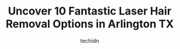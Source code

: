 ---
layout: ampstory
image: https://i0.wp.com/www.depkes.org/wp-content/uploads/2023/06/laser-hair-removal-0-in-arlington-tx-1685828353.jpeg?resize=640,853
author: techidn
featured: false
description: Discover the impressive array of Laser Hair Removal options in Arlington TX, where you can find 10 of the largest Laser Hair Removal establishments in the area. From renowned classics to hid
title: Uncover 10 Fantastic Laser Hair Removal Options in Arlington TX
cover:
   title: Uncover 10 Fantastic Laser Hair Removal Options in Arlington TX
   subtitle: Rickpate
   background: https://www.depkes.org/wp-content/uploads/2023/06/laser-hair-removal-0-in-arlington-tx-1685828353.jpeg

pages: 
 - layout: thirds
   top: <h1>#1 Ideal Image Arlington</h1>
   bottom: "<p>My experience at Ideal Image was wonderful!! I work with Michelle R and the nurse there. They helped me greatly with all my questions. They both had a wonderful attitude,</p>"
   background: https://www.depkes.org/wp-content/uploads/2023/06/laser-hair-removal-1-in-arlington-tx-1685828354.jpeg
   backgroundblur: true
 - layout: thirds
   top: <h1>#2 Daireds Salon & Spa Pangea</h1>
   bottom: "<p>Talk about amazing customer service and professionalism! If you are looking to get your hair done, look no further; Daireds is the place to be! My stylist, Vianey, was</p>"
   background: https://www.depkes.org/wp-content/uploads/2023/06/laser-hair-removal-2-in-arlington-tx-1685828354.png
   cta:
      link: https://www.depkes.org/blog/uncover-10-fantastic-laser-hair-removal-options-in-arlington-tx/
      text: Uncover 10 Fantastic Laser Hair Removal Options in Arlington TX
 - layout: thirds
   top: <h1>#3 European Wax Center</h1>
   bottom: "<p>4001 Arlington Highlands Blvd, Arlington, TX 76018, United States</p>"
   background: https://www.depkes.org/wp-content/uploads/2023/06/laser-hair-removal-3-in-arlington-tx-1685828354.jpeg
   cta:
      link: https://www.depkes.org/blog/uncover-10-fantastic-laser-hair-removal-options-in-arlington-tx/
      text: Uncover 10 Fantastic Laser Hair Removal Options in Arlington TX
 - layout: thirds
   top: <h1>#4 European Wax Center</h1>
   bottom: "<p>809 E Lamar Blvd, Arlington, TX 76011, United States</p>"
   background: https://images.unsplash.com/photo-1541356665065-22676f35dd40?ixlib=rb-4.0.3&ixid=MnwxMjA3fDB8MHxwaG90by1wYWdlfHx8fGVufDB8fHx8&auto=format&fit=crop&w=640&h=853&q=80
   cta:
      link: https://www.depkes.org/blog/uncover-10-fantastic-laser-hair-removal-options-in-arlington-tx/
      text: Uncover 10 Fantastic Laser Hair Removal Options in Arlington TX
 - layout: thirds
   top: <h1>#5 Shimaa Beauty Center</h1>
   bottom: "<p>733 N Fielder Rd Ste A, Arlington, TX 76012, United States</p>"
   background: https://images.unsplash.com/photo-1553949345-eb786bb3f7ba?ixlib=rb-4.0.3&ixid=MnwxMjA3fDB8MHxwaG90by1wYWdlfHx8fGVufDB8fHx8&auto=format&fit=crop&w=640&h=853&q=80
   cta:
      link: https://www.depkes.org/blog/uncover-10-fantastic-laser-hair-removal-options-in-arlington-tx/
      text: Uncover 10 Fantastic Laser Hair Removal Options in Arlington TX
 - layout: thirds
   top: <h1>#6 Euro Image MedSpa</h1>
   bottom: "<p>1200 Florida Dr #120, Arlington, TX 76015, United States</p>"
   background: https://images.unsplash.com/photo-1599422314077-f4dfdaa4cd09?ixlib=rb-4.0.3&ixid=MnwxMjA3fDB8MHxwaG90by1wYWdlfHx8fGVufDB8fHx8&auto=format&fit=crop&w=640&h=853&q=80
   cta:
      link: https://www.depkes.org/blog/uncover-10-fantastic-laser-hair-removal-options-in-arlington-tx/
      text: Uncover 10 Fantastic Laser Hair Removal Options in Arlington TX
 - layout: thirds
   top: <h1>#7 Legacy Salons Arlington</h1>
   bottom: "<p>5930 W Interstate 20 #200, Arlington, TX 76017, United States</p>"
   background: https://images.unsplash.com/photo-1527066579998-dbbae57f45ce?ixlib=rb-4.0.3&ixid=MnwxMjA3fDB8MHxwaG90by1wYWdlfHx8fGVufDB8fHx8&auto=format&fit=crop&w=640&h=853&q=80
   cta:
      link: https://www.depkes.org/blog/uncover-10-fantastic-laser-hair-removal-options-in-arlington-tx/
      text: Uncover 10 Fantastic Laser Hair Removal Options in Arlington TX
 - layout: thirds
   middle: Continue reading...
   background: https://images.unsplash.com/photo-1549241520-425e3dfc01cb?ixlib=rb-4.0.3&ixid=MnwxMjA3fDB8MHxwaG90by1wYWdlfHx8fGVufDB8fHx8&auto=format&fit=crop&w=640&h=853&q=80
   cta:
      link: https://www.depkes.org/blog/uncover-10-fantastic-laser-hair-removal-options-in-arlington-tx/
      text: Uncover 10 Fantastic Laser Hair Removal Options in Arlington TX
      
---